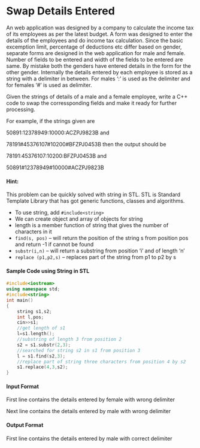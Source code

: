 # Swap Details Entered

An web application was designed by a company to calculate the income
tax of its employees as per the latest budget. A form was designed to
enter the details of the employees and do income tax calculation. Since
the basic excemption limit, percentage of deductions etc differ based on
gender, separate forms are designed in the web application for male and
female. Number of fields to be entered and width of the fields to be
entered are same. By mistake both the genders have entered details in
the form for the other gender. Internally the details entered by each
employee is stored as a string with a delimiter in between. For males ‘:’
is used as the delimiter and for females ‘#’ is used as delimiter.

Given the strings of details of a male and a female employee, write a
C++ code to swap the corressponding fields and make it ready for
further processing.

For example, if the strings given are

50891:12378949:10000:ACZPJ9823B and

78191#45376107#10200#BFZPJ0453B then the output should be

78191:45376107:10200:BFZPJ0453B and

50891#12378949#10000#ACZPJ9823B


#### Hint:

This problem can be quickly solved with string in STL. STL is Standard
Template Library that has got generic functions, classes and algorithms.

- To use string, add `#include<string>`
- We can create object and array of objects for string
- length is a member function of string that gives the number of
characters in it
- `find(s, pos)` – will return the position of the string s from position
pos and return -1 if cannot be found
- `substr(i,n)` – will return a substring from position ‘i’ and of length
‘n’
- `replace (p1,p2,s)` – replaces part of the string from p1 to p2 by s

#### Sample Code using String in STL

```cpp
#include<iostream>
using namespace std;
#include<string>
int main()
{
    string s1,s2;
    int l,pos;
    cin>>s1;
    //get length of s1
    l=s1.length();
    //substring of length 3 from position 2
    s2 = s1.substr(2,3);
    //searched for string s2 in s1 from position 3
    l = s1.find(s2,3);
    //replace part of string three characters from position 4 by s2
    s1.replace(4,3,s2);
}
```

#### Input Format

First line contains the details entered by female with wrong delimiter

Next line contains the details entered by male with wrong delimiter

#### Output Format

First line contains the details entered by male with correct delimiter